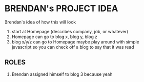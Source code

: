 # BRENDAN's PROJECT IDEA
Brendan's idea of how this will look
1. start at Homepage (describes company, job, or whatever)
3. Homepage can go to blog x, blog y, blog z
4. blog x/y/z can go to Homepage
maybe play around with simple javascript so you can check off a blog to say that it was read

## ROLES
1. Brendan assigned himself to blog 3 because yeah